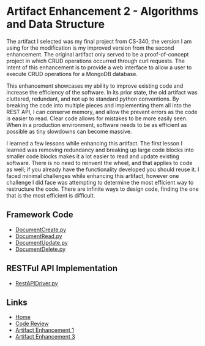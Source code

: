 # Artifact Enhancement 2 - Algorithms and Data Structure
The artifact I selected was my final project from CS-340, the version I am using for the modification is my improved version from the second enhancement. The original artifact only served to be a proof-of-concept project in which CRUD operations occurred through curl requests. The intent of this enhancement is to provide a web interface to allow a user to execute CRUD operations for a MongoDB database.

This enhancement showcases my ability to improve existing code and increase the efficiency of the software. In its prior state, the old artifact was cluttered, redundant, and not up to standard python conventions. By breaking the code into multiple pieces and implementing them all into the REST API, I can conserve memory, and allow the prevent errors as the code is easier to read. Clear code allows for mistakes to be more easily seen. When in a production environment, software needs to be as efficient as possible as tiny slowdowns can become massive.

I learned a few lessons while enhancing this artifact. The first lesson I learned was removing redundancy and breaking up large code blocks into smaller code blocks makes it a lot easier to read and update existing software. There is no need to reinvent the wheel, and that applies to code as well; if you already have the functionality developed you should reuse it. I faced minimal challenges while enhancing this artifact, however one challenge I did face was attempting to determine the most efficient way to restructure the code. There are infinite ways to design code, finding the one that is the most efficient is difficult.

## Framework Code
- [DocumentCreate.py](DocumentCreate.md)
- [DocumentRead.py](DocumentRead.md)
- [DocumentUpdate.py](DocumentUpdate.md)
- [DocumentDelete.py](DocumentDelete.md)

## RESTFul API Implementation
- [RestAPIDriver.py](RestAPIDriver.md)

## Links
- [Home](../index.md)
- [Code Review](https://youtu.be/ApvjrFq6wMU)
- [Artifact Enhancement 1](../enhancement_1/enhancement1.md)
- [Artifact Enhancement 3](../enhancement_3/enhancement3.md)
